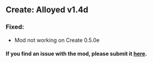 ## Create: Alloyed v1.4d <br/> 
### Fixed: <br/> 
- Mod not working on Create 0.5.0e <br/> 
#### If you find an issue with the mod, please submit it&nbsp;<a href="https://github.com/MythrilBagels/Create-Alloyed/issues" rel="nofollow">here</a>.